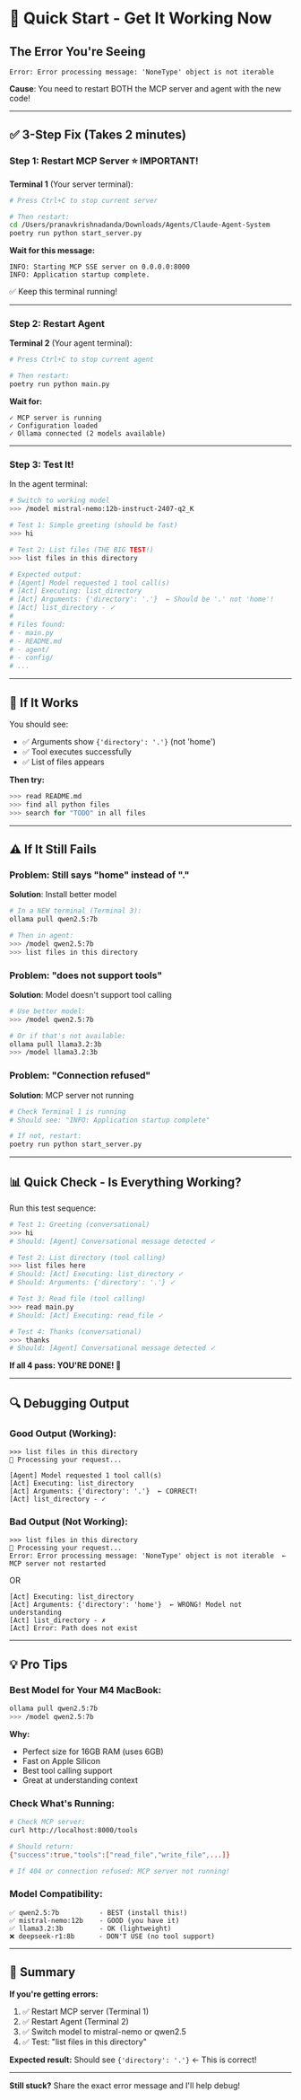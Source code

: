 # 🚀 Quick Start - Get It Working Now

## The Error You're Seeing

```
Error: Error processing message: 'NoneType' object is not iterable
```

**Cause**: You need to restart BOTH the MCP server and agent with the new code!

---

## ✅ 3-Step Fix (Takes 2 minutes)

### **Step 1: Restart MCP Server** ⭐ IMPORTANT!

**Terminal 1** (Your server terminal):
```bash
# Press Ctrl+C to stop current server

# Then restart:
cd /Users/pranavkrishnadanda/Downloads/Agents/Claude-Agent-System
poetry run python start_server.py
```

**Wait for this message:**
```
INFO: Starting MCP SSE server on 0.0.0.0:8000
INFO: Application startup complete.
```

✅ Keep this terminal running!

---

### **Step 2: Restart Agent**

**Terminal 2** (Your agent terminal):
```bash
# Press Ctrl+C to stop current agent

# Then restart:
poetry run python main.py
```

**Wait for:**
```
✓ MCP server is running
✓ Configuration loaded
✓ Ollama connected (2 models available)
```

---

### **Step 3: Test It!**

In the agent terminal:

```bash
# Switch to working model
>>> /model mistral-nemo:12b-instruct-2407-q2_K

# Test 1: Simple greeting (should be fast)
>>> hi

# Test 2: List files (THE BIG TEST!)
>>> list files in this directory

# Expected output:
# [Agent] Model requested 1 tool call(s)
# [Act] Executing: list_directory
# [Act] Arguments: {'directory': '.'}  ← Should be '.' not 'home'!
# [Act] list_directory - ✓
# 
# Files found:
# - main.py
# - README.md
# - agent/
# - config/
# ...
```

---

## 🎯 If It Works

You should see:
- ✅ Arguments show `{'directory': '.'}`  (not 'home')
- ✅ Tool executes successfully
- ✅ List of files appears

**Then try:**
```bash
>>> read README.md
>>> find all python files
>>> search for "TODO" in all files
```

---

## ⚠️ If It Still Fails

### Problem: Still says "home" instead of "."

**Solution**: Install better model
```bash
# In a NEW terminal (Terminal 3):
ollama pull qwen2.5:7b

# Then in agent:
>>> /model qwen2.5:7b
>>> list files in this directory
```

### Problem: "does not support tools"

**Solution**: Model doesn't support tool calling
```bash
# Use better model:
>>> /model qwen2.5:7b

# Or if that's not available:
ollama pull llama3.2:3b
>>> /model llama3.2:3b
```

### Problem: "Connection refused"

**Solution**: MCP server not running
```bash
# Check Terminal 1 is running
# Should see: "INFO: Application startup complete"

# If not, restart:
poetry run python start_server.py
```

---

## 📊 Quick Check - Is Everything Working?

Run this test sequence:

```bash
# Test 1: Greeting (conversational)
>>> hi
# Should: [Agent] Conversational message detected ✓

# Test 2: List directory (tool calling)
>>> list files here
# Should: [Act] Executing: list_directory ✓
# Should: Arguments: {'directory': '.'} ✓

# Test 3: Read file (tool calling)
>>> read main.py
# Should: [Act] Executing: read_file ✓

# Test 4: Thanks (conversational)
>>> thanks
# Should: [Agent] Conversational message detected ✓
```

**If all 4 pass: YOU'RE DONE! 🎉**

---

## 🔍 Debugging Output

### Good Output (Working):
```
>>> list files in this directory
🤔 Processing your request...

[Agent] Model requested 1 tool call(s)
[Act] Executing: list_directory
[Act] Arguments: {'directory': '.'}  ← CORRECT!
[Act] list_directory - ✓
```

### Bad Output (Not Working):
```
>>> list files in this directory
🤔 Processing your request...
Error: Error processing message: 'NoneType' object is not iterable  ← MCP server not restarted
```

OR

```
[Act] Executing: list_directory
[Act] Arguments: {'directory': 'home'}  ← WRONG! Model not understanding
[Act] list_directory - ✗
[Act] Error: Path does not exist
```

---

## 💡 Pro Tips

### Best Model for Your M4 MacBook:
```bash
ollama pull qwen2.5:7b
>>> /model qwen2.5:7b
```

**Why:**
- Perfect size for 16GB RAM (uses 6GB)
- Fast on Apple Silicon
- Best tool calling support
- Great at understanding context

### Check What's Running:
```bash
# Check MCP server:
curl http://localhost:8000/tools

# Should return:
{"success":true,"tools":["read_file","write_file",...]}

# If 404 or connection refused: MCP server not running!
```

### Model Compatibility:
```
✅ qwen2.5:7b          - BEST (install this!)
✅ mistral-nemo:12b    - GOOD (you have it)
✅ llama3.2:3b         - OK (lightweight)
❌ deepseek-r1:8b      - DON'T USE (no tool support)
```

---

## 🎯 Summary

**If you're getting errors:**
1. ✅ Restart MCP server (Terminal 1)
2. ✅ Restart Agent (Terminal 2)
3. ✅ Switch model to mistral-nemo or qwen2.5
4. ✅ Test: "list files in this directory"

**Expected result:** Should see `{'directory': '.'}`  ← This is correct!

---

**Still stuck?** Share the exact error message and I'll help debug!


